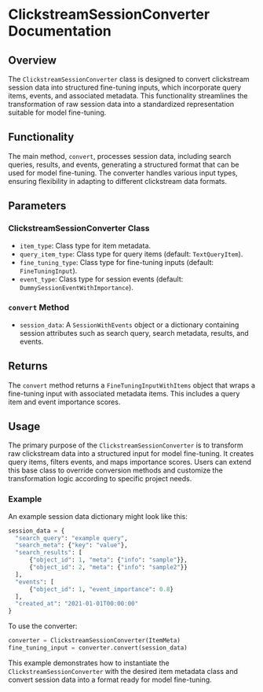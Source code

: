 # ClickstreamSessionConverter Documentation

## Overview

The `ClickstreamSessionConverter` class is designed to convert clickstream session data into structured fine-tuning inputs, which incorporate query items, events, and associated metadata. This functionality streamlines the transformation of raw session data into a standardized representation suitable for model fine-tuning.

## Functionality

The main method, `convert`, processes session data, including search queries, results, and events, generating a structured format that can be used for model fine-tuning. The converter handles various input types, ensuring flexibility in adapting to different clickstream data formats.

## Parameters

### ClickstreamSessionConverter Class
- `item_type`: Class type for item metadata.
- `query_item_type`: Class type for query items (default: `TextQueryItem`).
- `fine_tuning_type`: Class type for fine-tuning inputs (default: `FineTuningInput`).
- `event_type`: Class type for session events (default: `DummySessionEventWithImportance`).

### `convert` Method
- `session_data`: A `SessionWithEvents` object or a dictionary containing session attributes such as search query, search metadata, results, and events.

## Returns
The `convert` method returns a `FineTuningInputWithItems` object that wraps a fine-tuning input with associated metadata items. This includes a query item and event importance scores.

## Usage

The primary purpose of the `ClickstreamSessionConverter` is to transform raw clickstream data into a structured input for model fine-tuning. It creates query items, filters events, and maps importance scores. Users can extend this base class to override conversion methods and customize the transformation logic according to specific project needs.

### Example

An example session data dictionary might look like this:

```python
session_data = {
  "search_query": "example query",
  "search_meta": {"key": "value"},
  "search_results": [
      {"object_id": 1, "meta": {"info": "sample"}},
      {"object_id": 2, "meta": {"info": "sample2"}}
  ],
  "events": [
      {"object_id": 1, "event_importance": 0.8}
  ],
  "created_at": "2021-01-01T00:00:00"
}
```

To use the converter:

```python
converter = ClickstreamSessionConverter(ItemMeta)
fine_tuning_input = converter.convert(session_data)
``` 

This example demonstrates how to instantiate the `ClickstreamSessionConverter` with the desired item metadata class and convert session data into a format ready for model fine-tuning.